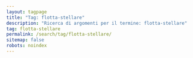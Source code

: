 ```yaml
---
layout: tagpage
title: "Tag: flotta-stellare"
description: "Ricerca di argomenti per il termine: flotta-stellare"
tag: flotta-stellare
permalink: /search/tag/flotta-stellare/
sitemap: false
robots: noindex
---
```

